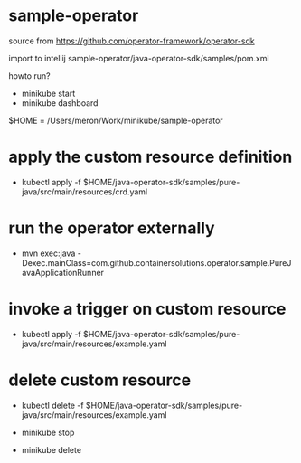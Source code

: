 # sample-operator

source from https://github.com/operator-framework/operator-sdk

import to intellij sample-operator/java-operator-sdk/samples/pom.xml

howto run?
- minikube start
- minikube dashboard

$HOME = /Users/meron/Work/minikube/sample-operator

# apply the custom resource definition
- kubectl apply -f $HOME/java-operator-sdk/samples/pure-java/src/main/resources/crd.yaml

# run the operator externally
- mvn exec:java -Dexec.mainClass=com.github.containersolutions.operator.sample.PureJavaApplicationRunner

# invoke a trigger on custom resource
- kubectl apply -f $HOME/java-operator-sdk/samples/pure-java/src/main/resources/example.yaml

# delete custom resource
- kubectl delete -f $HOME/java-operator-sdk/samples/pure-java/src/main/resources/example.yaml

- minikube stop
- minikube delete